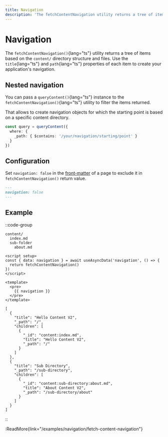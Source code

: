 ```yaml
---
title: Navigation
description: 'The fetchContentNavigation utility returns a tree of items based on the content/ directory structure and files.'
---
```


# Navigation

The `fetchContentNavigation()`{lang="ts"} utility returns a tree of items based on the `content/` directory structure and files. Use the `title`{lang="ts"} and `path`{lang="ts"} properties of each item to create your application's navigation.

## Nested navigation

You can pass a `queryContent()`{lang="ts"} instance to the `fetchContentNavigation()`{lang="ts"} utility to filter the items returned.

That allows to create navigation objects for which the starting point is based on a specific content directory.

```ts
const query = queryContent({
  where: {
    _path: { $contains: '/your/navigation/starting/point' }
  }
})
```

## Configuration

Set `navigation: false` in the [front-matter](/writing/markdown) of a page to exclude it in  `fetchContentNavigation()` return value.

```md
---
navigation: false
---
```

## Example

::code-group

```Text [Directory structure]
content/
  index.md
  sub-folder
    about.md
```

```vue [app.vue]
<script setup>
const { data: navigation } = await useAsyncData('navigation', () => {
  return fetchContentNavigation()
})
</script>

<template>
  <pre>
    {{ navigation }}
  </pre>
</template>
```

```Text [Output]
[
  {
    "title": "Hello Content V2",
    "_path": "/",
    "children": [
      {
        "_id": "content:index.md",
        "title": "Hello Content V2",
        "_path": "/"
      }
    ]
  },
  {
    "title": "Sub Directory",
    "_path": "/sub-directory",
    "children": [
      {
        "_id": "content:sub-directory:about.md",
        "title": "About Content V2",
        "_path": "/sub-directory/about"
      }
    ]
  }
]
```

::

:ReadMore{link="/examples/navigation/fetch-content-navigation"}
